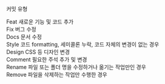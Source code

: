 커밋 유형

Feat 새로운 기능 및 코드 추가 <br/>
Fix 버그 수정 <br/>
Docs 문서 수정 <br/>
Style 코드 formatting, 세미콜론 누락, 코드 자체의 변경이 없는 경우 <br/>
Design CSS 등 디자인 변경 <br/>
Comment 필요한 주석 추가 및 변경 <br/>
Rename 파일 또는 폴더 명을 수정하거나 옮기는 작업만인 경우 <br/>
Remove 파일을 삭제하는 작업만 수행한 경우 <br/>